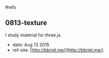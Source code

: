#refs

## 0813-texture

I study material for three.js.


- date: Aug 13 2015
- ref-site: [http://bbriel.me/](http://bbriel.me/)
